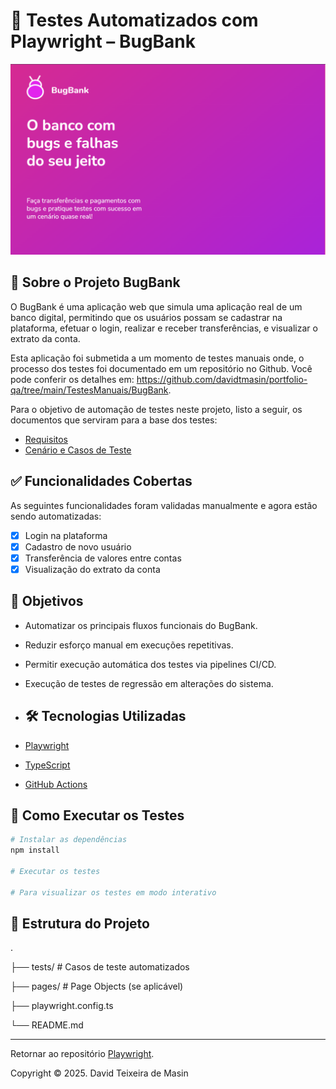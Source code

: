# 🧪 Testes Automatizados com Playwright – BugBank

<img src="https://github.com/davidtmasin/portfolio-qa/blob/main/.medias/media-bugbank.png">

## 📌 Sobre o Projeto BugBank

O BugBank é uma aplicação web que simula uma aplicação real de um banco digital, permitindo que os usuários possam se cadastrar na plataforma, efetuar o login, realizar e receber transferências, e visualizar o extrato da conta.

Esta aplicação foi submetida a um momento de testes manuais onde, o processo dos testes foi documentado em um repositório no Github. Você pode conferir os detalhes em: https://github.com/davidtmasin/portfolio-qa/tree/main/TestesManuais/BugBank.

Para o objetivo de automação de testes neste projeto, listo a seguir, os documentos que serviram para a base dos testes:

- [Requisitos](https://github.com/davidtmasin/portfolio-qa/blob/main/TestesManuais/BugBank/1-Requisitos-do-Projeto.md)
- [Cenário e Casos de Teste](https://github.com/davidtmasin/portfolio-qa/blob/main/TestesManuais/BugBank/3-Cenarios-e-Casos-de-Teste.md)


## ✅ Funcionalidades Cobertas

As seguintes funcionalidades foram validadas manualmente e agora estão sendo automatizadas:

- [x] Login na plataforma  
- [x] Cadastro de novo usuário  
- [x] Transferência de valores entre contas  
- [x] Visualização do extrato da conta

## 🎯 Objetivos

- Automatizar os principais fluxos funcionais do BugBank.
- Reduzir esforço manual em execuções repetitivas.
- Permitir execução automática dos testes via pipelines CI/CD.
- Execução de testes de regressão em alterações do sistema.

- ## 🛠 Tecnologias Utilizadas

- [Playwright](https://playwright.dev/)
- [TypeScript](https://www.typescriptlang.org/)
- [GitHub Actions](https://docs.github.com/pt/actions)

## 🚀 Como Executar os Testes

```bash
# Instalar as dependências
npm install

# Executar os testes

# Para visualizar os testes em modo interativo

```

## 🧪 Estrutura do Projeto

.

├── tests/              # Casos de teste automatizados

├── pages/              # Page Objects (se aplicável)

├── playwright.config.ts

└── README.md

---

Retornar ao repositório [Playwright](https://github.com/davidtmasin/playwright).

Copyright © 2025. David Teixeira de Masin
